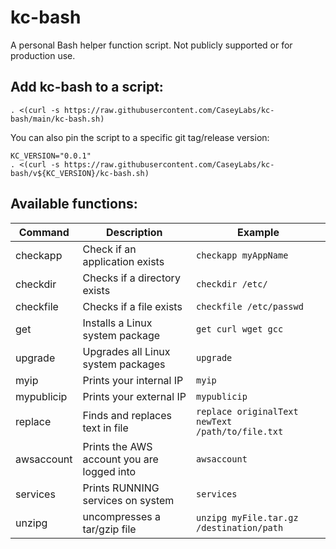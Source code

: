 # kc-bash

A personal Bash helper function script. Not publicly supported or for production use.

## Add kc-bash to a script:

```
. <(curl -s https://raw.githubusercontent.com/CaseyLabs/kc-bash/main/kc-bash.sh)
```

You can also pin the script to a specific git tag/release version:
```
KC_VERSION="0.0.1"
. <(curl -s https://raw.githubusercontent.com/CaseyLabs/kc-bash/v${KC_VERSION}/kc-bash.sh)
```

## Available functions:

| Command    | Description                                | Example                  |
|------------|--------------------------------------------|--------------------------|
| checkapp   | Check if an application exists             | `checkapp myAppName`     |
| checkdir   | Checks if a directory exists               | `checkdir /etc/ `        |
| checkfile  | Checks if a file exists                    | `checkfile /etc/passwd`  |
| get        | Installs a Linux system package            | `get curl wget gcc`      |
| upgrade    | Upgrades all Linux system packages         | `upgrade`                |
| myip       | Prints your internal IP                    | `myip`                   |
| mypublicip | Prints your external IP                    | `mypublicip`             |
| replace    | Finds and replaces text in file            | `replace originalText newText /path/to/file.txt` |
| awsaccount | Prints the AWS account you are logged into | `awsaccount`             |
| services   | Prints RUNNING services on system          | `services`               |
| unzipg     | uncompresses a tar/gzip file               | `unzipg myFile.tar.gz /destination/path` |
